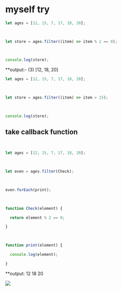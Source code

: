
# myself try

```js
let ages = [12, 15, 7, 17, 18, 20];

  

let store = ages.filter((item) => item % 2 == 0);

  

console.log(store);
```

**output:-
(3) [12, 18, 20]


```js
let ages = [12, 15, 7, 17, 18, 20];

  

let store = ages.filter((item) => item > 15);

  

console.log(store);
```



## take callback function

```js
  

let ages = [12, 15, 7, 17, 18, 20];

  

let even = ages.filter(Check);

  

even.forEach(print);

  

function Check(element) {

  return element % 2 == 0;

}

  

function print(element) {

  console.log(element);

}
```
**output: 
12
18
20








![](https://i.imgur.com/7gjfGJF.png)
